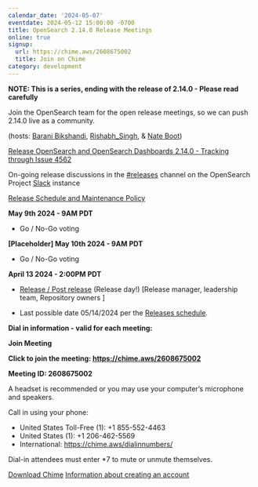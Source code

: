 ```yaml
---
calendar_date: '2024-05-07'
eventdate: 2024-05-12 15:00:00 -0700
title: OpenSearch 2.14.0 Release Meetings
online: true
signup:
  url: https://chime.aws/2608675002
  title: Join on Chime
category: development
---
```


**NOTE: This is a series, ending with the release of 2.14.0 - Please read carefully**

Join the OpenSearch team for the open release meetings, so we can push 2.14.0 live as a community.

(hosts: [Barani Bikshandi](https://github.com/bbarani), [Rishabh_Singh](https://github.com/rishabh6788), & [Nate Boot](https://github.com/nateynateynate))

[Release OpenSearch and OpenSearch Dashboards 2.14.0 - Tracking through Issue 4562](https://github.com/opensearch-project/opensearch-build/issues/4562)

On-going release discussions in the [#releases](https://opensearch.slack.com/archives/C0561HRK961) channel on the OpenSearch Project [Slack](https://opensearch.org/slack.html) instance

[Release Schedule and Maintenance Policy](https://opensearch.org/releases.html)

**May 9th 2024 - 9AM PDT**

* Go / No-Go voting

**[Placeholder] May 10th 2024 - 9AM PDT**

* Go / No-Go voting

**April 13 2024 - 2:00PM PDT**

* [Release / Post release](https://github.com/opensearch-project/opensearch-build/wiki/Releasing-the-Distribution#release) (Release day!) [Release manager, leadership team, Repository owners ]

* Last possible date 05/14/2024 per the [Releases schedule](https://opensearch.org/releases.html).

**Dial in information - valid for each meeting:**

**Join Meeting**

**Click to join the meeting: <https://chime.aws/2608675002>**

**Meeting ID: 2608675002** 

A headset is recommended or you may use your computer’s microphone and speakers.

Call in using your phone: 
- United States Toll-Free (1): +1 855-552-4463
- United States (1): +1 206-462-5569
- International: https://chime.aws/dialinnumbers/

Dial-in attendees must enter *7 to mute or unmute themselves.

[Download Chime](https://aws.amazon.com/chime/download)
[Information about creating an account](https://aws.amazon.com/chime/getting-started)
